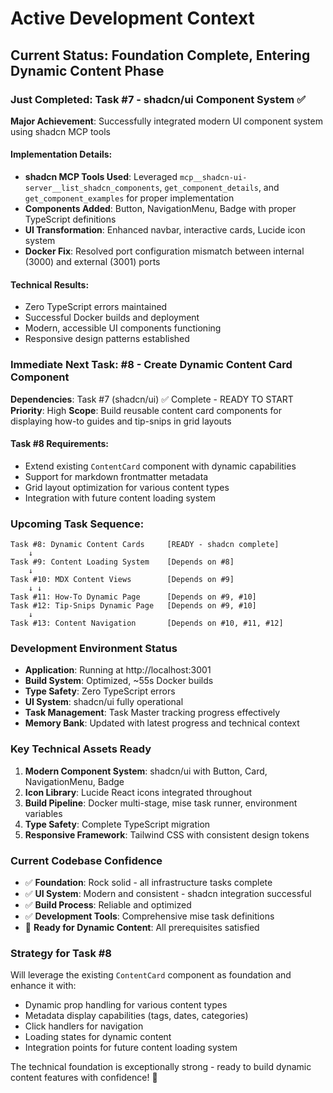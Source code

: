 # Active Development Context

## Current Status: Foundation Complete, Entering Dynamic Content Phase

### Just Completed: Task #7 - shadcn/ui Component System ✅
**Major Achievement**: Successfully integrated modern UI component system using shadcn MCP tools

#### Implementation Details:
- **shadcn MCP Tools Used**: Leveraged `mcp__shadcn-ui-server__list_shadcn_components`, `get_component_details`, and `get_component_examples` for proper implementation
- **Components Added**: Button, NavigationMenu, Badge with proper TypeScript definitions
- **UI Transformation**: Enhanced navbar, interactive cards, Lucide icon system
- **Docker Fix**: Resolved port configuration mismatch between internal (3000) and external (3001) ports

#### Technical Results:
- Zero TypeScript errors maintained
- Successful Docker builds and deployment
- Modern, accessible UI components functioning
- Responsive design patterns established

### Immediate Next Task: #8 - Create Dynamic Content Card Component
**Dependencies**: Task #7 (shadcn/ui) ✅ Complete - READY TO START
**Priority**: High
**Scope**: Build reusable content card components for displaying how-to guides and tip-snips in grid layouts

#### Task #8 Requirements:
- Extend existing `ContentCard` component with dynamic capabilities
- Support for markdown frontmatter metadata
- Grid layout optimization for various content types
- Integration with future content loading system

### Upcoming Task Sequence:
```
Task #8: Dynamic Content Cards     [READY - shadcn complete]
    ↓
Task #9: Content Loading System    [Depends on #8]
    ↓
Task #10: MDX Content Views        [Depends on #9]
    ↓ ↓
Task #11: How-To Dynamic Page      [Depends on #9, #10]
Task #12: Tip-Snips Dynamic Page   [Depends on #9, #10]
    ↓
Task #13: Content Navigation       [Depends on #10, #11, #12]
```

### Development Environment Status
- **Application**: Running at http://localhost:3001
- **Build System**: Optimized, ~55s Docker builds
- **Type Safety**: Zero TypeScript errors
- **UI System**: shadcn/ui fully operational
- **Task Management**: Task Master tracking progress effectively
- **Memory Bank**: Updated with latest progress and technical context

### Key Technical Assets Ready
1. **Modern Component System**: shadcn/ui with Button, Card, NavigationMenu, Badge
2. **Icon Library**: Lucide React icons integrated throughout
3. **Build Pipeline**: Docker multi-stage, mise task runner, environment variables
4. **Type Safety**: Complete TypeScript migration
5. **Responsive Framework**: Tailwind CSS with consistent design tokens

### Current Codebase Confidence
- ✅ **Foundation**: Rock solid - all infrastructure tasks complete
- ✅ **UI System**: Modern and consistent - shadcn integration successful  
- ✅ **Build Process**: Reliable and optimized
- ✅ **Development Tools**: Comprehensive mise task definitions
- 🎯 **Ready for Dynamic Content**: All prerequisites satisfied

### Strategy for Task #8
Will leverage the existing `ContentCard` component as foundation and enhance it with:
- Dynamic prop handling for various content types
- Metadata display capabilities (tags, dates, categories)
- Click handlers for navigation
- Loading states for dynamic content
- Integration points for future content loading system

The technical foundation is exceptionally strong - ready to build dynamic content features with confidence! 🚀